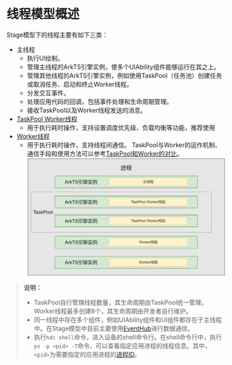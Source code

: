 # 线程模型概述

Stage模型下的线程主要有如下三类：
- 主线程
  - 执行UI绘制。
  - 管理主线程的ArkTS引擎实例，使多个UIAbility组件能够运行在其之上。
  - 管理其他线程的ArkTS引擎实例，例如使用TaskPool（任务池）创建任务或取消任务、启动和终止Worker线程。
  - 分发交互事件。
  - 处理应用代码的回调，包括事件处理和生命周期管理。
  - 接收TaskPool以及Worker线程发送的消息。
- [TaskPool Worker线程](../reference/apis/js-apis-taskpool.md)
  - 用于执行耗时操作，支持设置调度优先级、负载均衡等功能，推荐使用
- [Worker线程](../reference/apis/js-apis-worker.md)
  - 用于执行耗时操作，支持线程间通信。
TaskPool与Worker的运作机制、通信手段和使用方法可以参考[TaskPool和Worker的对比](../arkts-utils/taskpool-vs-worker.md)。
![thread-model-stage](figures/thread-model-stage.png)

> **说明：**
>
> - TaskPool自行管理线程数量，其生命周期由TaskPool统一管理。Worker线程最多创建8个，其生命周期由开发者自行维护。
> - 同一线程中存在多个组件，例如UIAbility组件和UI组件都存在于主线程中。在Stage模型中目前主要使用[EventHub](itc-with-eventHub.md)进行数据通信。
> - 执行`hdc shell`命令，进入设备的shell命令行。在shell命令行中，执行`ps -p <pid> -T`命令，可以查看指定应用进程的线程信息。其中，`<pid>`为需要指定的应用进程的[进程ID](process-model-stage.md)。

